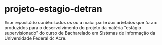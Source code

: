 # projeto-estagio-detran
 Este repositório contém todos os ou a maior parte dos artefatos que foram produzidos para o desenvolvimento do projeto da matéria "estágio supervisionado" do curso de Bacharelado em Sistemas de Informação da Universidade Federal do Acre.
